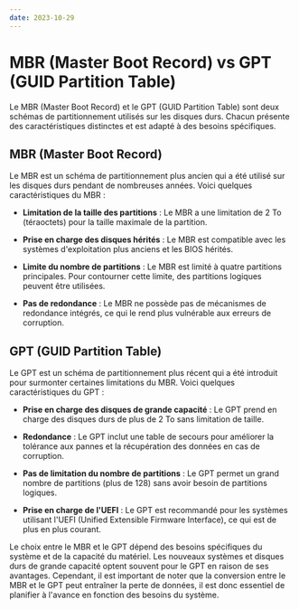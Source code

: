 ```yaml
---
date: 2023-10-29
---
```

# MBR (Master Boot Record) vs GPT (GUID Partition Table)

Le MBR (Master Boot Record) et le GPT (GUID Partition Table) sont deux schémas de partitionnement utilisés sur les disques durs. Chacun présente des caractéristiques distinctes et est adapté à des besoins spécifiques.

## MBR (Master Boot Record)

Le MBR est un schéma de partitionnement plus ancien qui a été utilisé sur les disques durs pendant de nombreuses années. Voici quelques caractéristiques du MBR :

- **Limitation de la taille des partitions** : Le MBR a une limitation de 2 To (téraoctets) pour la taille maximale de la partition.

- **Prise en charge des disques hérités** : Le MBR est compatible avec les systèmes d'exploitation plus anciens et les BIOS hérités.

- **Limite du nombre de partitions** : Le MBR est limité à quatre partitions principales. Pour contourner cette limite, des partitions logiques peuvent être utilisées.

- **Pas de redondance** : Le MBR ne possède pas de mécanismes de redondance intégrés, ce qui le rend plus vulnérable aux erreurs de corruption.

## GPT (GUID Partition Table)

Le GPT est un schéma de partitionnement plus récent qui a été introduit pour surmonter certaines limitations du MBR. Voici quelques caractéristiques du GPT :

- **Prise en charge des disques de grande capacité** : Le GPT prend en charge des disques durs de plus de 2 To sans limitation de taille.

- **Redondance** : Le GPT inclut une table de secours pour améliorer la tolérance aux pannes et la récupération des données en cas de corruption.

- **Pas de limitation du nombre de partitions** : Le GPT permet un grand nombre de partitions (plus de 128) sans avoir besoin de partitions logiques.

- **Prise en charge de l'UEFI** : Le GPT est recommandé pour les systèmes utilisant l'UEFI (Unified Extensible Firmware Interface), ce qui est de plus en plus courant.

Le choix entre le MBR et le GPT dépend des besoins spécifiques du système et de la capacité du matériel. Les nouveaux systèmes et disques durs de grande capacité optent souvent pour le GPT en raison de ses avantages. Cependant, il est important de noter que la conversion entre le MBR et le GPT peut entraîner la perte de données, il est donc essentiel de planifier à l'avance en fonction des besoins du système.
